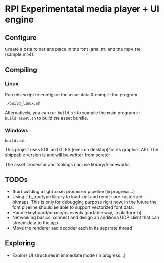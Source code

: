 # RPI Experimentatal media player + UI engine

## Configure

Create a data folder and place in the font (arial.ttf) and the mp4 file (sample.mp4).

## Compiling

### Linux
Run this script to configure the asset data & compile the program.

```
./build_linux.sh
```

Alternatively, you can run `build.sh` to compile the main program or `build_asset.sh` to build the asset bundle.

### Windows

```
build.bat
```

This project uses EGL and GLES (even on desktop) for its graphics API.
The shippable version is and will be written from scratch.

The asset processor and toolings can use library/frameworks.

## TODOs

- Start building a light asset processor pipeline (in progress...)
- Using stb_truetype library to load font and render pre-rasterized bitmaps.
  This is only for debugging purpose right now, in the future the font pipeline should be able to support vectorized font data.
- Handle keyboard/mouse/os events (portable way, in platform.h)
- Networking basics, connect and design an additiona UDP client that can stream data to the app
- Move the renderer and decoder each in its separate thread

## Exploring

- Explore UI structures in immediate mode (in progress...)
